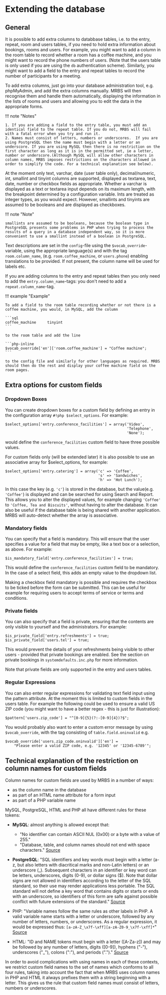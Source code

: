 # Extending the database
## General
It is possible to add extra columns to databbase tables, i.e. to the entry, repeat, room and users tables, if you need to hold extra information about bookings, rooms and users. For example, you might want to add a column in the room table to record whether a room has a coffee machine, and you might want to record the phone numbers of users. (Note that the users table is only used if you are using the `db` authentication scheme). Similarly, you might want to add a field to the entry and repeat tables to record the number of participants for a meeting.

To add extra columns, just go into your database administration tool, e.g. phpMyAdmin, and add the extra columns manually. MRBS will then recognise them
and handle them automatically, displaying the information in the lists of rooms and users and allowing you to edit the data in the appropriate forms.

!!! note "Notes"

    1. If you are adding a field to the entry table, you must add an identical field to the repeat table. If you do not, MRBS will fail with a fatal error when you try and run it.
    2. Names must consist of letters, numbers or underscores.  If you are using PostgreSQL then the name must begin with a letter or an underscore. If you are using MySQL then there is no restriction on the first character as long as it is in the permitted set, ie a letter, number or underscore.(Although MySQL will allow other characters in column names, MRBS imposes restrictions on the characters allowed in order to simplify the code. For a technical explanation see below).

At the moment only text, varchar, date (user table only), decimal/numeric, int, smallint and tinyint columns are  supported, displayed as textarea, text, date, number or checkbox fields as appropriate.  Whether a varchar is displayed as a text or textarea input depends on its maximum length, with the breakpoint determined by a configuration variable. Ints are treated as integer types, as you would expect. However, smallints and tinyints are assumed to be booleans and are displayed as checkboxes.

!!! note "Note"

    smallints are assumed to be booleans, because the boolean type in PostgreSQL presents some problems in PHP when trying to process the results of a query in a database independent way, so it is more convenient to use a smallint instead of a boolean in PostgreSQL.

Text descriptions are set in the `config`-file using the `$vocab_override`-variable, using the appropriate language(s) and with the tag `room.column_name`, (e.g. `room.coffee_machine`, or `users.phone`) enabling translations to be provided. If not present, the column name will be used for labels etc.

If you are adding columns to the entry and repeat tables then you only need to add the `entry.column_name`-tags: you don't need to add a `repeat.column_name`-tag.

!!! example "Example"

    To add a field to the room table recording whether or not there is a coffee machine, you would, in MySQL, add the column

    ```sql
    coffee_machine     tinyint
    ```

    to the room table and add the line

    ```php-inline
    $vocab_override['en']['room.coffee_machine'] = "Coffee machine";
    ```

    to the config file and similarly for other languages as required. MRBS should then do the rest and display your coffee machine field on the room pages.

## Extra options for custom fields
### Dropdown Boxes
You can create dropdown boxes for a custom field by defining an entry in the configuration array `#!php $select_options`. For example:

```php-inline
$select_options['entry.conference_facilities'] = array('Video',
                                                       'Telephone',
                                                       'None');
```

would define the `conference_facilities` custom field to have three possible values.

For custom fields only (will be extended later) it is also possible to use an associative array for $select_options, for example:

```php-inline
$select_options['entry.catering'] = array('c' => 'Coffee',
                                          's' => 'Sandwiches',
                                          'h' => 'Hot Lunch');
```

In this case the key (e.g. `'c'`) is stored in the database, but the value(e.g. `'Coffee'`) is displayed and can be searched for using Search and Report. This allows you to alter the displayed values, for example changing `'Coffee'` to `'Coffee, Tea and Biscuits'`, without having to alter the database. It can also be useful if the database table is being shared with another application. MRBS will auto-detect whether the array is associative.

### Mandatory fields
You can specify that a field is mandatory. This will ensure that the user specifies a value for a field that may be empty, like a text box or a selection, as  above. For example:

```php-inline
$is_mandatory_field['entry.conference_facilities'] = true;
```

This would define the `conference_facilities` custom field to be mandatory. In the case of a select field, this adds an empty value to the dropdown list.

Making a checkbox field mandatory is possible and requires the checkbox to be ticked before the form can be submitted. This can be useful for example for requiring users to accept terms of service or terms and conditions.

### Private fields
You can also specify that a field is private, ensuring that the contents are only visible to yourself and the administrators. For example:

```php-inline
$is_private_field['entry.refreshments'] = true;
$is_private_field['users.tel'] = true;
```

This would prevent the details of your refreshments being visible to other users - provided that private bookings are enabled. See the section on private bookings in `systemdefaults.inc.php` for more information.

Note that private fields are only supported in the entry and users tables.

### Regular Expressions

You can also enter regular expressions for validating text field input using the pattern attribute.  At the moment this is limited to custom fields in the users table. For example the following could be used to ensure a valid US ZIP code (you might want to have a better regex - this is just for illustration):

```php-inline
$pattern['users.zip_code'] = "^[0-9]{5}(?:-[0-9]{4})?$";
```

You would probably also want to enter a custom error message by using `$vocab_override`, with the tag consisting of `table.field.oninvalid` e.g.

```php-inline
$vocab_override['users.zip_code.oninvalid']['en'] = 
    "Please enter a valid ZIP code, e.g. '12345' or '12345-6789'";
```


## Technical explanation of the restriction on column names for custom fields
Column names for custom fields are used by MRBS in a number of ways:

- as the column name in the database
- as part of an HTML name attribute for a form input
- as part of a PHP variable name

MySQL, PostgreSQL, HTML and PHP all have different rules for these tokens:

- **MySQL**: almost anything is allowed except that:

    - "No identifier can contain ASCII NUL (0x00) or a byte with a value of 255."
    - "Database, table, and column names should not end with space characters." [Source](http://dev.mysql.com/doc/refman/5.0/en/identifiers.html)

- **PostgreSQL**: "SQL identifiers and key words must begin with a letter (a-z, but also letters with diacritical marks and non-Latin letters) or an underscore (_). Subsequent characters in an identifier or key word can be letters, underscores, digits (0-9), or dollar signs ($). Note that dollar signs are not allowed in identifiers according to the letter of the SQL standard, so their use may render applications less portable. The SQL standard will not define a key word that contains digits or starts or ends with an underscore, so identifiers of this form are safe against possible conflict with future extensions of the standard." [Source](http://www.postgresql.org/docs/8.1/interactive/sql-syntax.html#SQL-SYNTAX-IDENTIFIERS)
- PHP:  "Variable names follow the same rules as other labels in PHP. A valid variable name starts with a letter or underscore, followed by any number of letters, numbers, or underscores. As a regular expression, it would be expressed thus: `[a-zA-Z_\x7f-\xff][a-zA-Z0-9_\x7f-\xff]*`" [Source](http://php.net/manual/en/language.variables.basics.php)
- HTML: "ID and NAME tokens must begin with a letter ([A-Za-z]) and may be followed by any number of letters, digits ([0-9]), hyphens ("-"), underscores ("_"), colons (":"), and periods (".")." [Source](http://www.w3.org/TR/html401/types.html#type-cdata)

In order to avoid complications with using names in each of these contexts, we restrict custom field names to the set of names which conforms to all four rules, taking into account the fact that when MRBS uses column names in PHP and HTML it always prefixes them with a string beginning with a letter. This gives us the rule that custom field names must consist of letters, numbers or underscores.
